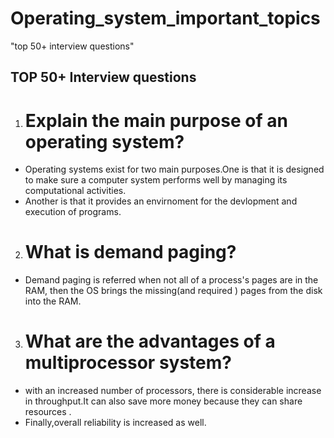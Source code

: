 # Operating_system_important_topics
"top 50+ interview questions"


## TOP 50+ Interview questions

1. # Explain the main purpose of an operating system?
  - Operating systems exist for two main purposes.One is that it is designed to make sure a computer system performs well by managing its computational activities.
  - Another is that it provides an envirnoment for the devlopment and execution of programs.


2. # What is demand paging?
  - Demand paging is referred when not all of a process's pages are in the RAM, then the OS brings the missing(and required ) pages from the disk into the RAM.
  
  
3. # What are the advantages of a multiprocessor system?
  - with an increased number of  processors, there is considerable increase in throughput.It can also save more money because they can share resources .
  - Finally,overall reliability is increased as well. 

